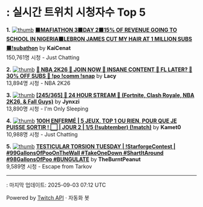 # : 실시간 트위치 시청자수 Top 5

**1.** [![thumb](https://static-cdn.jtvnw.net/previews-ttv/live_user_kaicenat-320x180.jpg)](https://twitch.tv/KaiCenat)
**[🟧MAFIATHON 3🟧DAY 2🟧15% OF REVENUE GOING TO SCHOOL IN NIGERIA🟧LEBRON JAMES CUT MY HAIR AT 1 MILLION SUBS🟧!subathon](https://twitch.tv/KaiCenat)** by **KaiCenat**<br>150,761명 시청  - Just Chatting

**2.** [![thumb](https://static-cdn.jtvnw.net/previews-ttv/live_user_lacy-320x180.jpg)](https://twitch.tv/Lacy)
**[🏀 NBA 2K26 🏀 JOIN NOW 🏀 INSANE CONTENT 🏀 FL LATER? 🏀 30% OFF SUBS 🏀 !po !comm !snap](https://twitch.tv/Lacy)** by **Lacy**<br>13,894명 시청  - NBA 2K26

**3.** [![thumb](https://static-cdn.jtvnw.net/previews-ttv/live_user_jynxzi-320x180.jpg)](https://twitch.tv/Jynxzi)
**[[245/365] 🚨 24 HOUR STREAM 🚨 (Fortnite, Clash Royale, NBA 2K26, & Fall Guys)](https://twitch.tv/Jynxzi)** by **Jynxzi**<br>13,890명 시청  - I'm Only Sleeping

**4.** [![thumb](https://static-cdn.jtvnw.net/previews-ttv/live_user_kamet0-320x180.jpg)](https://twitch.tv/Kamet0)
**[100H ENFERMÉ | 5 JEUX, TOP 1 OU RIEN, POUR QUE JE PUISSE SORTIR ! ⬜️ | JOUR 2 | 1/5 (!subtember) (!match)](https://twitch.tv/Kamet0)** by **Kamet0**<br>10,988명 시청  - Just Chatting

**5.** [![thumb](https://static-cdn.jtvnw.net/previews-ttv/live_user_theburntpeanut-320x180.jpg)](https://twitch.tv/TheBurntPeanut)
**[TESTICULAR TORSION TUESDAY | !StarforgeContest | #99GallonsOfPooOnTheWall #TakeOneDown #ShartItAround #98GallonsOfPoo #BUNGULATE](https://twitch.tv/TheBurntPeanut)** by **TheBurntPeanut**<br>9,589명 시청  - Escape from Tarkov


---
: 마지막 업데이트: 2025-09-03 07:12 UTC

Powered by [Twitch API](https://dev.twitch.tv/docs/api/reference) · 자동화 봇